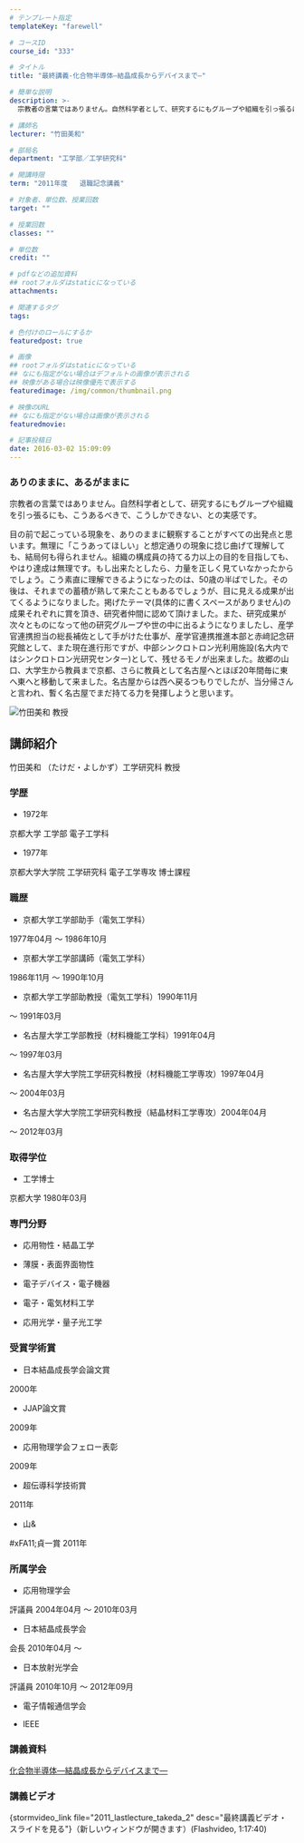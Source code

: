 ```yaml
---
# テンプレート指定
templateKey: "farewell"

# コースID
course_id: "333"

# タイトル
title: "最終講義-化合物半導体—結晶成長からデバイスまで—"

# 簡単な説明
description: >-
  宗教者の言葉ではありません。自然科学者として、研究するにもグループや組織を引っ張るにも、こうあるべきで、こうしかできない、との実感です。 目の前で起こっている現象を、ありのままに観察することがす...

# 講師名
lecturer: "竹田美和"

# 部局名
department: "工学部／工学研究科"

# 開講時限
term: "2011年度	退職記念講義"

# 対象者、単位数、授業回数
target: ""

# 授業回数
classes: ""

# 単位数
credit: ""

# pdfなどの追加資料
## rootフォルダはstaticになっている
attachments: 

# 関連するタグ
tags:

# 色付けのロールにするか
featuredpost: true

# 画像
## rootフォルダはstaticになっている
## なにも指定がない場合はデフォルトの画像が表示される
## 映像がある場合は映像優先で表示する
featuredimage: /img/common/thumbnail.png

# 映像のURL
## なにも指定がない場合は画像が表示される
featuredmovie: 

# 記事投稿日
date: 2016-03-02 15:09:09
---
```


### ありのままに、あるがままに

宗教者の言葉ではありません。自然科学者として、研究するにもグループや組織を引っ張るにも、こうあるべきで、こうしかできない、との実感です。

目の前で起こっている現象を、ありのままに観察することがすべての出発点と思います。無理に「こうあってほしい」と想定通りの現象に捻じ曲げて理解しても、結局何も得られません。組織の構成員の持てる力以上の目的を目指しても、やはり達成は無理です。もし出来たとしたら、力量を正しく見ていなかったからでしょう。こう素直に理解できるようになったのは、50歳の半ばでした。その後は、それまでの蓄積が熟して来たこともあるでしょうが、目に見える成果が出てくるようになりました。掲げたテーマ(具体的に書くスペースがありません)の成果それぞれに賞を頂き、研究者仲間に認めて頂けました。また、研究成果が次々とものになって他の研究グループや世の中に出るようになりましたし、産学官連携担当の総長補佐として手がけた仕事が、産学官連携推進本部と赤﨑記念研究館として、また現在進行形ですが、中部シンクロトロン光利用施設(名大内ではシンクロトロン光研究センター)として、残せるモノが出来ました。故郷の山口、大学生から教員まで京都、さらに教員として名古屋へとほぼ20年間毎に東へ東へと移動して来ました。名古屋からは西へ戻るつもりでしたが、当分帰さんと言われ、暫く名古屋でまだ持てる力を発揮しようと思います。

![竹田美和 教授](/files/333/ss_takeda.png) 

## 講師紹介

竹田美和 （たけだ・よしかず）工学研究科 教授

### 学歴

* 1972年

京都大学 工学部 電子工学科

* 1977年

京都大学大学院 工学研究科 電子工学専攻 博士課程

### 職歴

* 京都大学工学部助手（電気工学科）

1977年04月 〜 1986年10月

* 京都大学工学部講師（電気工学科）

1986年11月 〜 1990年10月

* 京都大学工学部助教授（電気工学科）1990年11月

〜 1991年03月

* 名古屋大学工学部教授（材料機能工学科）1991年04月

〜 1997年03月

* 名古屋大学大学院工学研究科教授（材料機能工学専攻）1997年04月

〜 2004年03月

* 名古屋大学大学院工学研究科教授（結晶材料工学専攻）2004年04月

〜 2012年03月

### 取得学位

* 工学博士

京都大学 1980年03月

### 専門分野

* 応用物性・結晶工学

* 薄膜・表面界面物性

* 電子デバイス・電子機器

* 電子・電気材料工学

* 応用光学・量子光工学

### 受賞学術賞

* 日本結晶成長学会論文賞

2000年

* JJAP論文賞

2009年

* 応用物理学会フェロー表彰

2009年

* 超伝導科学技術賞

2011年

* 山&

#xFA11;貞一賞 2011年

### 所属学会

* 応用物理学会

評議員 2004年04月 〜 2010年03月

* 日本結晶成長学会

会長 2010年04月 〜

* 日本放射光学会

評議員 2010年10月 〜 2012年09月

* 電子情報通信学会

* IEEE

### 講義資料

[化合物半導体—結晶成長からデバイスまで—](/files/333/takeda_2011_kai.pdf) 

### 講義ビデオ

{stormvideo_link file="2011_lastlecture_takeda_2" desc="最終講義ビデオ・スライドを見る"}（新しいウィンドウが開きます）(Flashvideo, 1:17:40)